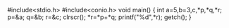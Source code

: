#include<stdio.h>
#include<conio.h>
void main()
{
int a=5,b=3,c,*p,*q,*r;
p=&a;
q=&b;
r=&c;
clrscr();
*r=*p+*q;
printf("%d",*r);
getch();
}
